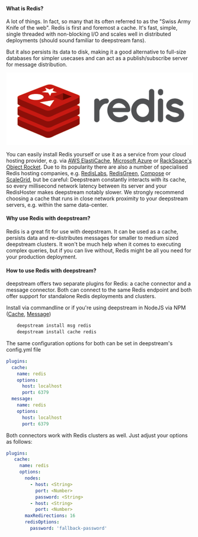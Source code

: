 #### What is Redis?
A lot of things. In fact, so many that its often referred to as the "Swiss Army Knife of the web". Redis is first and foremost a cache. It's fast, simple, single threaded with non-blocking I/O and scales well in distributed deployments (should sound familiar to deepstream fans).

But it also persists its data to disk, making it a good alternative to full-size databases for simpler usecases and can act as a publish/subscribe server for message distribution.

![Redis](redis.png)

You can easily install Redis yourself or use it as a service from your cloud hosting provider, e.g. via [AWS ElastiCache](https://aws.amazon.com/elasticache/), [Microsoft Azure](https://azure.microsoft.com/en-us/services/cache/) or [RackSpace's Object Rocket](http://objectrocket.com/). Due to its popularity there are also a number of specialised Redis hosting companies, e.g. [RedisLabs](https://redislabs.com/), [RedisGreen](http://www.redisgreen.net/), [Compose](https://www.compose.io/) or [ScaleGrid](https://scalegrid.io/), but be careful: Deepstream constantly interacts with its cache, so every millisecond network latency between its server and your RedisHoster makes deepstream notably slower. We strongly recommend choosing a cache that runs in close network proximity to your deepstream servers, e.g. within the same data-center.

#### Why use Redis with deepstream?
Redis is a great fit for use with deepstream. It can be used as a cache, persists data and re-distributes messages for smaller to medium sized deepstream clusters. It won't be much help when it comes to executing complex queries, but if you can live without, Redis might be all you need for your production deployment.

#### How to use Redis with deepstream?
deepstream offers two separate plugins for Redis: a cache connector and a message connector. Both can connect to the same Redis endpoint and both offer support for standalone Redis deployments and clusters.

Install via commandline or if you're using deepstream in NodeJS via NPM ([Cache](https://www.npmjs.com/package/deepstream.io-cache-redis), [Message](https://www.npmjs.com/package/deepstream.io-msg-redis))

```bash
    deepstream install msg redis
    deepstream install cache redis
```

The same configuration options for both can be set in deepstream's config.yml file

```yaml
plugins:
  cache:
    name: redis
    options:
      host: localhost
      port: 6379
  message:
    name: redis
    options:
      host: localhost
      port: 6379
```


Both connectors work with Redis clusters as well. Just adjust your options as follows:

```yaml
plugins:
   cache:
     name: redis
     options:
       nodes:
         - host: <String>
           port: <Number>
           password: <String>
         - host: <String>
           port: <Number>
       maxRedirections: 16
       redisOptions:
         password: 'fallback-password'
```